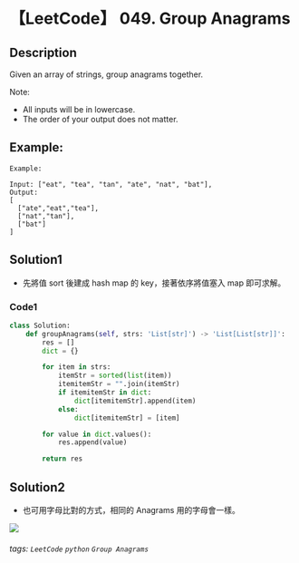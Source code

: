 # 【LeetCode】 049. Group Anagrams

## Description
Given an array of strings, group anagrams together.

Note:

+ All inputs will be in lowercase.
+ The order of your output does not matter.
## Example:

```
Example:

Input: ["eat", "tea", "tan", "ate", "nat", "bat"],
Output:
[
  ["ate","eat","tea"],
  ["nat","tan"],
  ["bat"]
]
```

## Solution1
* 先將值 sort 後建成 hash map 的 key，接著依序將值塞入 map 即可求解。

### Code1
```python
class Solution:
    def groupAnagrams(self, strs: 'List[str]') -> 'List[List[str]]':
        res = []
        dict = {}

        for item in strs:
            itemStr = sorted(list(item))
            itemitemStr = "".join(itemStr)
            if itemitemStr in dict:
                dict[itemitemStr].append(item)
            else:
                dict[itemitemStr] = [item]

        for value in dict.values():
            res.append(value)

        return res
```
## Solution2
* 也可用字母比對的方式，相同的 Anagrams 用的字母會一樣。

![](https://leetcode.com/problems/group-anagrams/Figures/49_groupanagrams2.png)

###### tags: `LeetCode` `python` `Group Anagrams` 